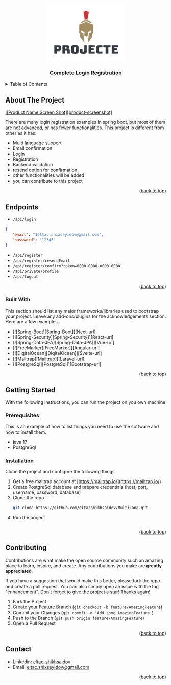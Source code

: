 <!-- PROJECT LOGO -->
<br />
<div align="center">
  <a href="https://github.com/eltacshikhsaidov">
    <img src="https://raw.githubusercontent.com/eltacshikhsaidov/projecte/develop/src/main/resources/static/assets/logo.png" alt="Logo" width="250" height="180">
  </a>

<h3 align="center">Complete Login Registration</h3>
</div>



<!-- TABLE OF CONTENTS -->
<details>
  <summary>Table of Contents</summary>
  <ol>
    <li>
      <a href="#about-the-project">About The Project</a>
      <ul>
        <li><a href="#built-with">Built With</a></li>
      </ul>
    </li>
    <li>
      <a href="#getting-started">Getting Started</a>
      <ul>
        <li><a href="#prerequisites">Prerequisites</a></li>
        <li><a href="#installation">Installation</a></li>
      </ul>
    </li>
    <li><a href="#usage">Usage</a></li>
    <li><a href="#roadmap">Roadmap</a></li>
    <li><a href="#contributing">Contributing</a></li>
    <li><a href="#license">License</a></li>
    <li><a href="#contact">Contact</a></li>
    <li><a href="#acknowledgments">Acknowledgments</a></li>
  </ol>
</details>



<!-- ABOUT THE PROJECT -->
## About The Project

[![Product Name Screen Shot][product-screenshot]](https://example.com)

There are many login registration examples in spring boot, but most of them are not advanced, or has fewer functionalities. This project is different from other as it has:

* Multi language support
* Email confirmation
* Login
* Registration
* Backend validation
* resend option for confirmation
* other functionalities will be added
* you can contribute to this project

<p align="right">(<a href="#readme-top">back to top</a>)</p>

<!-- ENDPOINTS -->
## Endpoints

* ```/api/login```
```json
{
   "email": "1eltac.shixseyidov@gmail.com",
   "password": "12345"
}
```

* ```/api/register```
* ```/api/register/resendEmail```
* ```/api/register/confirm?token=0000-0000-0000-0000```
* ```/api/private/profile```
* ```/api/logout```

<p align="right">(<a href="#readme-top">back to top</a>)</p>



### Built With

This section should list any major frameworks/libraries used to bootstrap your project. Leave any add-ons/plugins for the acknowledgements section. Here are a few examples.

* [![Spring-Boot][Spring-Boot]][Next-url]
* [![Spring-Security][Spring-Security]][React-url]
* [![Spring-Data-JPA][Spring-Data-JPA]][Vue-url]
* [![FreeMarker][FreeMarker]][Angular-url]
* [![DigitalOcean][DigitalOcean]][Svelte-url]
* [![Mailtrap][Mailtrap]][Laravel-url]
* [![PostgreSql][PostgreSql]][Bootstrap-url]

<p align="right">(<a href="#readme-top">back to top</a>)</p>



<!-- GETTING STARTED -->
## Getting Started

With the following instructions, you can run the project on you own machine

### Prerequisites

This is an example of how to list things you need to use the software and how to install them.
* java 17
* PostgreSql

### Installation

Clone the project and configure the following things

1. Get a free mailtrap account at [https://mailtrap.io/](https://mailtrap.io/)
2. Create PostgreSql database and prepare credentials (host, port, username, password, database)
2. Clone the repo
   ```sh
   git clone https://github.com/eltacshikhsaidov/MultiLang.git
   ```
4. Run the project
   ```

<p align="right">(<a href="#readme-top">back to top</a>)</p>


<!-- CONTRIBUTING -->
## Contributing

Contributions are what make the open source community such an amazing place to learn, inspire, and create. Any contributions you make are **greatly appreciated**.

If you have a suggestion that would make this better, please fork the repo and create a pull request. You can also simply open an issue with the tag "enhancement".
Don't forget to give the project a star! Thanks again!

1. Fork the Project
2. Create your Feature Branch (`git checkout -b feature/AmazingFeature`)
3. Commit your Changes (`git commit -m 'Add some AmazingFeature'`)
4. Push to the Branch (`git push origin feature/AmazingFeature`)
5. Open a Pull Request

<p align="right">(<a href="#readme-top">back to top</a>)</p>



<!-- CONTACT -->
## Contact

* Linkedin: [eltac-shikhsaidov](https://www.linkedin.com/in/eltac-shikhsaidov/)
* Email: [eltac.shixseyidov@gmail.com]()

<p align="right">(<a href="#readme-top">back to top</a>)</p>
